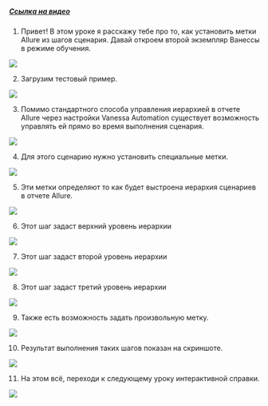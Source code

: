 ﻿##### [Ссылка на видео](https://youtu.be/WH1iZJpJHW0)

001. Привет! В этом уроке я расскажу тебе про то, как установить метки Allure из шагов сценария. Давай откроем второй экземпляр Ванессы в режиме обучения.

![](https://vanessa-files.do.bit-erp.ru/Doc/1.2.041.1/MD/Глава09/images/000_УстановкаМетокAllureИзШаговСценария.png)

002. Загрузим тестовый пример.

![](https://vanessa-files.do.bit-erp.ru/Doc/1.2.041.1/MD/Глава09/images/004_УстановкаМетокAllureИзШаговСценария.png)

003. Помимо стандартного способа управления иерархией в отчете Allure через настройки Vanessa Automation существует возможность управлять ей прямо во время выполнения сценария.

![](https://vanessa-files.do.bit-erp.ru/Doc/1.2.041.1/MD/Глава09/images/005_УстановкаМетокAllureИзШаговСценария.png)

004. Для этого сценарию нужно установить специальные метки.

![](https://vanessa-files.do.bit-erp.ru/Doc/1.2.041.1/MD/Глава09/images/006_УстановкаМетокAllureИзШаговСценария.png)

005. Эти метки определяют то как будет выстроена иерархия сценариев в отчете Allure.

![](https://vanessa-files.do.bit-erp.ru/Doc/1.2.041.1/MD/Глава09/images/007_УстановкаМетокAllureИзШаговСценария.png)

006. Этот шаг задаст верхний уровень иерархии

![](https://vanessa-files.do.bit-erp.ru/Doc/1.2.041.1/MD/Глава09/images/010_УстановкаМетокAllureИзШаговСценария.png)

007. Этот шаг задаст второй уровень иерархии

![](https://vanessa-files.do.bit-erp.ru/Doc/1.2.041.1/MD/Глава09/images/015_УстановкаМетокAllureИзШаговСценария.png)

008. Этот шаг задаст третий уровень иерархии

![](https://vanessa-files.do.bit-erp.ru/Doc/1.2.041.1/MD/Глава09/images/020_УстановкаМетокAllureИзШаговСценария.png)

009. Также есть возможность задать произвольную метку.

![](https://vanessa-files.do.bit-erp.ru/Doc/1.2.041.1/MD/Глава09/images/025_УстановкаМетокAllureИзШаговСценария.png)

010. Результат выполнения таких шагов показан на скриншоте.

![](https://vanessa-files.do.bit-erp.ru/Doc/1.2.041.1/MD/Глава09/images/028_УстановкаМетокAllureИзШаговСценария.png)

011. На этом всё, переходи к следующему уроку интерактивной справки.

![](https://vanessa-files.do.bit-erp.ru/Doc/1.2.041.1/MD/Глава09/images/029_УстановкаМетокAllureИзШаговСценария.png)
